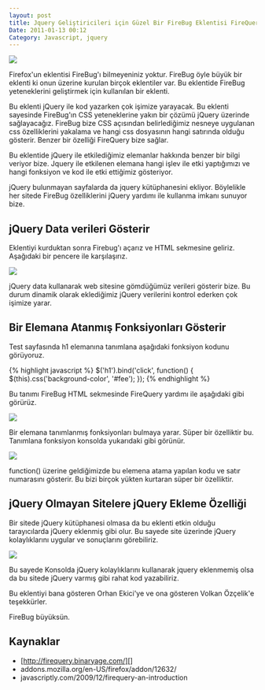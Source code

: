 ```yaml
---
layout: post
title: Jquery Geliştiricileri için Güzel Bir FireBug Eklentisi FireQuery
Date: 2011-01-13 00:12
Category: Javascript, jquery
---
```


![][100]

Firefox'un eklentisi FireBug'ı bilmeyeniniz yoktur. FireBug
öyle büyük bir eklenti ki onun üzerine kurulan birçok eklentiler var. Bu
eklentide FireBug yeteneklerini geliştirmek için kullanılan bir eklenti.

Bu eklenti jQuery ile kod yazarken çok işimize yarayacak. Bu eklenti
sayesinde FireBug'ın CSS yeteneklerine yakın bir çözümü jQuery üzerinde
sağlayacağız. FireBug bize CSS açısından belirlediğimiz nesneye
uygulanan css özelliklerini yakalama ve hangi css dosyasının hangi
satırında olduğu gösterir. Benzer bir özelliği FireQuery bize sağlar.

Bu eklentide jQuery ile etkilediğimiz elemanlar hakkında benzer bir
bilgi veriyor bize. Jquery ile etkilenen elemana hangi işlev ile etki
yaptığımızı ve hangi fonksiyon ve kod ile etki ettiğimiz gösteriyor.

jQuery bulunmayan sayfalarda da jquery kütüphanesini ekliyor. Böylelikle
her sitede FireBug özelliklerini jQuery yardımı ile kullanma imkanı
sunuyor bize.

## jQuery Data verileri Gösterir

Eklentiyi kurduktan sonra Firebug'ı açarız ve HTML sekmesine geliriz.
Aşağıdaki bir pencere ile karşılaşırız.

![][1]

jQuery data kullanarak web sitesine gömdüğümüz verileri gösterir bize.
Bu durum dinamik olarak eklediğimiz jQuery verilerini kontrol ederken
çok işimize yarar.

## Bir Elemana Atanmış Fonksiyonları Gösterir

Test sayfasında h1 elemanına tanımlana aşağıdaki fonksiyon kodunu
görüyoruz.

{% highlight javascript %}
$('h1').bind('click', function() {
	$(this).css('background-color', '#fee');
});
{% endhighlight %}

Bu tanımı FireBug HTML sekmesinde FireQuery yardımı ile aşağıdaki gibi
görürüz.

![][2]

Bir elemana tanımlanmış fonksiyonları bulmaya yarar. Süper bir
özelliktir bu. Tanımlana fonksiyon konsolda yukarıdaki gibi görünür.

![][3]

function() üzerine geldiğimizde bu elemena atama yapılan kodu ve satır
numarasını gösterir. Bu bizi birçok yükten kurtaran süper bir
özelliktir.

## jQuery Olmayan Sitelere jQuery Ekleme Özelliği

Bir sitede jQuery kütüphanesi olmasa da bu eklenti etkin olduğu
tarayıcılarda jQuery eklenmiş gibi olur. Bu sayede site üzerinde jQuery
kolaylıklarını uygular ve sonuçlarını görebiliriz.

![][4]

Bu sayede Konsolda jQuery kolaylıklarını kullanarak jquery eklenmemiş
olsa da bu sitede jQuery varmış gibi rahat kod yazabiliriz.

Bu eklentiyi bana gösteren Orhan Ekici'ye ve ona gösteren Volkan
Özçelik'e teşekkürler.

FireBug büyüksün.

## Kaynaklar

-   [http://firequery.binaryage.com/][]
-   addons.mozilla.org/en-US/firefox/addon/12632/
-   javascriptly.com/2009/12/firequery-an-introduction

  [100]: /images/firequery-64.png
  [1]: /images/firequery11.gif
  [2]: /images/firequery21.gif
  [3]: /images/firequery41.gif
  [4]: /images/firequery51.gif
  [http://firequery.binaryage.com/]: http://firequery.binaryage.com/
